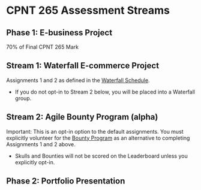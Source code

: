 # CPNT 265 Assessment Streams

## Phase 1: E-business Project
70% of Final CPNT 265 Mark

## Stream 1: Waterfall E-commerce Project
Assignments 1 and 2 as defined in the [Waterfall Schedule](waterfall).
- If you do not opt-in to Stream 2 below, you will be placed into a Waterfall group.

## Stream 2: Agile Bounty Program (alpha)
Important: This is an opt-in option to the default assignments. You must explicitly volunteer for the [Bounty Program](agile) as an alternative to completing Assignments 1 and 2 above.
- Skulls and Bounties will not be scored on the Leaderboard unless you explicitly opt-in.

## Phase 2: Portfolio Presentation